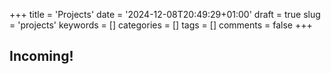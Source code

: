 +++
title = 'Projects'
date = '2024-12-08T20:49:29+01:00'
draft = true
slug = 'projects'
keywords = []
categories = []
tags = []
comments = false
+++

## Incoming!
